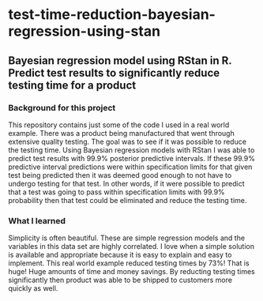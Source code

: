 # test-time-reduction-bayesian-regression-using-stan
## Bayesian regression model using RStan in R. Predict test results to significantly reduce testing time for a product

### Background for this project
This repository contains just some of the code I used in a real world example. There was a product being manufactured that went through extensive quality testing. The goal was to see if it was possible to reduce the testing time. Using Bayesian regression models with RStan I was able to predict test results with 99.9% posterior predictive intervals. If these 99.9% predictive interval predictions were within specification limits for that given test being predicted then it was deemed good enough to not have to undergo testing for that test. In other words, if it were possible to predict that a test was going to pass within specification limits with 99.9% probability then that test could be eliminated and reduce the testing time. 

### What I learned 
Simplicity is often beautiful. These are simple regression models and the variables in this data set are highly correlated. I love when a simple solution is available and appropriate because it is easy to explain and easy to implement. This real world example reduced testing times by 73%! That is huge! Huge amounts of time and money savings. By reducting testing times significantly then product was able to be shipped to customers more quickly as well. 
